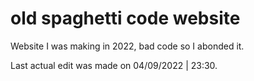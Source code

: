 # old spaghetti code website
Website I was making in 2022, bad code so I abonded it.

Last actual edit was made on 04/09/2022 | 23:30.
